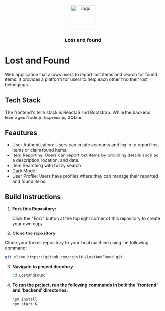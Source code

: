 
<!-- PROJECT LOGO -->
<br />
<p align="center">
  <a href="https://github.com/csivitu/Template">
    <img src="https://csivit.com/images/favicon.png" alt="Logo" width="80">
  </a>

  <h3 align="center">Lost and found</h3>

</p>


# Lost and Found
Web application that allows users to report lost items and search for found items. It provides a platform for users to help each other find their lost belongings.

## Tech Stack
The frontend's tech stack is ReactJS and Bootstrap. While the backend leverages Node.js, Express.js, SQLite. 

## Feautures
- User Authentication: Users can create accounts and log in to report lost items or claim found items.
- Item Reporting: Users can report lost items by providing details such as a description, location, and date.
- Item Searching with fuzzy search
- Dark Mode
- User Profile: Users have profiles where they can manage their reported and found items.

## Build instructions

1. **Fork this Repository:**

   Click the "Fork" button at the top right corner of this repository to create your own copy.

2. **Clone the repository**

 Clone your forked repository to your local machine using the following command:

   ```bash
   git clone https://github.com/csivitu/LostAndFound.git
   ```

3. **Navigate to project directory**
  
    ```bash
    cd LostAndFound

4. **To run the project, run the following commands in both the 'frontend' and 'backend' directories.**

    ```bash
    npm install
    npm start &
